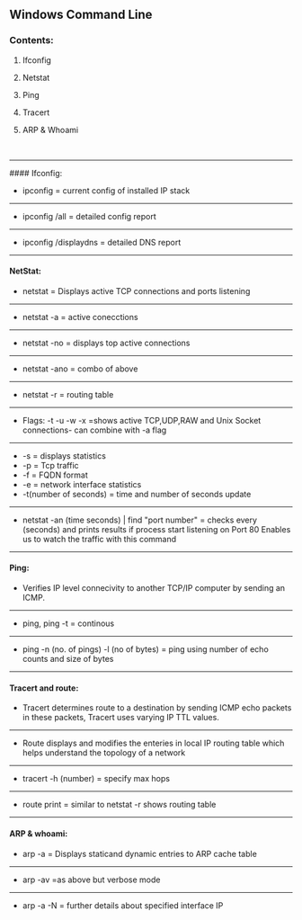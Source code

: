 ## Windows Command Line
### Contents:

1. Ifconfig

2. Netstat

3. Ping

4. Tracert

5. ARP & Whoami
<br>
<hr>
#### Ifconfig:

+ ipconfig = current config  of installed IP stack
------------
+ ipconfig /all = detailed config report
------------
+ ipconfig /displaydns = detailed DNS report
---------------------------------------------

#### NetStat:

+ netstat = Displays active TCP connections and ports listening
------------
+ netstat -a = active conecctions
------------
+ netstat -no = displays top active connections
------------
+ netstat -ano = combo of above
------------
+ netstat -r = routing table
------------
+ Flags: -t -u -w -x =shows active TCP,UDP,RAW and Unix Socket connections- can combine with -a flag
------------
+ -s = displays statistics
+ -p = Tcp traffic
+ -f = FQDN format
+ -e = network interface statistics
+ -t(number of seconds) = time and number of seconds update
------------
+ netstat -an (time seconds) | find "port number" = checks every (seconds) and prints results if process start listening on Port 80
Enables us to watch the traffic with this command
------------

#### Ping:


+ Verifies IP level connecivity to another TCP/IP computer by sending an ICMP.
------------
+ ping, ping -t = continous
------------
+ ping -n (no. of pings) -l (no of bytes) <ip> = ping using number of  echo counts and size of bytes
------------

#### Tracert and route:

+ Tracert determines route to a destination by sending ICMP echo packets 
in these packets, Tracert uses varying IP TTL values.
------------
+ Route displays and modifies the enteries in local IP routing table which helps understand the topology of a network
------------
+ tracert -h (number) = specify max hops 
------------
+ route print = similar to netstat -r shows routing table
------------

#### ARP & whoami:


+ arp -a = Displays staticand dynamic entries to ARP cache table
------------
+ arp -av =as above but verbose mode
------------
+ arp -a -N <ip> = further details about specified interface IP
